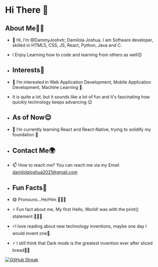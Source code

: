 # Hi There 👋

## About Me🫠🦾
- 👋 Hi, I’m @DammyJoshvtr, Damilola Joshua. I am Software developer, skilled in HTML5, CSS, JS, React, Python, Java and C.
- I Enjoy Learning how to code and learning from others as well😊

- ## Interests🤌
- 👀 I’m interested in Web Application Development, Mobile Application Development, Machine Learning 🥲.
- It is quite a lot, but it sounds like a lot of fun and it's fascinating how quickly technology keeps advancing 😌

- ## As of Now😌
- 🌱 I’m currently learning React and React-Native, trying to solidify my foundation 🥲

- ## Contact Me🌍
- 📫 How to reach me? You can reach me via my Email damilolajoshua2021@gmail.com

- ## Fun Facts🎈
- 😄 Pronouns...He/Him 🤸🏽‍♂️
- ⚡ Fun fact about me, My first Hello, World! was with the print() statement 🥲🤲🏽
- ⚡I love reading about new technology inventions, maybe one day I would invent one👀.
- ⚡ I still think that Dark mode is the greatest invention ever after sliced bread🥲😂

<!---
DammyJoshvtr/DammyJoshvtr is a ✨ special ✨ repository because its `README.md` (this file) appears on your GitHub profile.
You can click the Preview link to take a look at your changes.
--->

[![GitHub Streak](https://streak-stats.demolab.com?user=DammyJoshvtr&theme=dark)](https://git.io/streak-stats)

